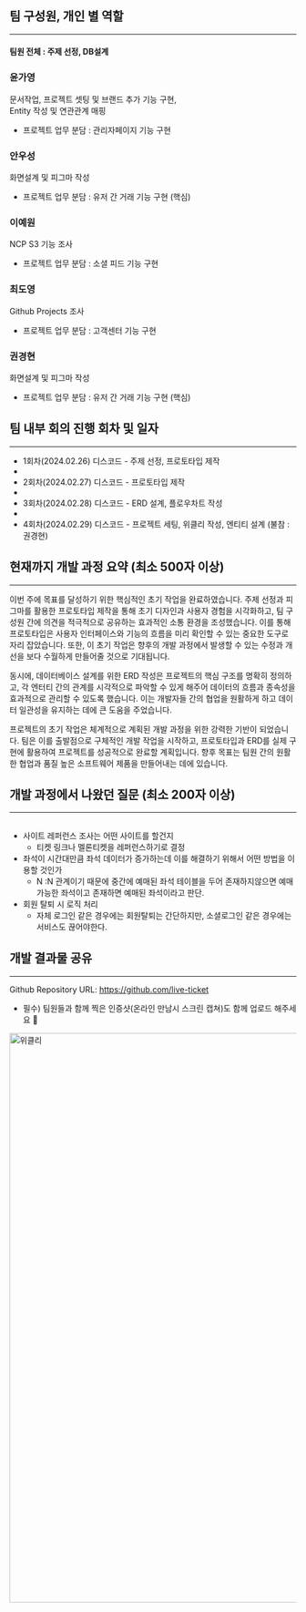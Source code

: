 ## 팀 구성원, 개인 별 역할

---

#### 팀원 전체 : 주제 선정, DB설계

### 윤가영
문서작업, 프로젝트 셋팅 및 브랜드 추가 기능 구현,  
Entity 작성 및 연관관계 매핑

- 프로젝트 업무 분담 : 관리자페이지 기능 구현

### 안우성
화면설계 및 피그마 작성

- 프로젝트 업무 분담 : 유저 간 거래 기능 구현 (핵심)

### 이예원
NCP S3 기능 조사

- 프로젝트 업무 분담 : 소셜 피드 기능 구현

### 최도영
Github Projects 조사 

- 프로젝트 업무 분담 : 고객센터 기능 구현

### 권경현
화면설계 및 피그마 작성

- 프로젝트 업무 분담 : 유저 간 거래 기능 구현 (핵심)



## 팀 내부 회의 진행 회차 및 일자

---

- 1회차(2024.02.26) 디스코드 - 주제 선정, 프로토타입 제작
- 
- 2회차(2024.02.27) 디스코드 - 프로토타입 제작
- 
- 3회차(2024.02.28) 디스코드 - ERD 설계, 플로우차트 작성
- 
- 4회차(2024.02.29) 디스코드 - 프로젝트 세팅, 위클리 작성, 엔티티 설계 (불참 : 권경현)

## 현재까지 개발 과정 요약 (최소 500자 이상)


---
이번 주에 목표를 달성하기 위한 핵심적인 초기 작업을 완료하였습니다. 주제 선정과 피그마를 활용한 프로토타입 제작을 통해 초기 디자인과 사용자 경험을 시각화하고, 팀 구성원 간에 의견을 적극적으로 공유하는 효과적인 소통 환경을 조성했습니다. 이를 통해 프로토타입은 사용자 인터페이스와 기능의 흐름을 미리 확인할 수 있는 중요한 도구로 자리 잡았습니다. 또한, 이 초기 작업은 향후의 개발 과정에서 발생할 수 있는 수정과 개선을 보다 수월하게 만들어줄 것으로 기대됩니다.

동시에, 데이터베이스 설계를 위한 ERD 작성은 프로젝트의 핵심 구조를 명확히 정의하고, 각 엔터티 간의 관계를 시각적으로 파악할 수 있게 해주어 데이터의 흐름과 종속성을 효과적으로 관리할 수 있도록 했습니다. 이는 개발자들 간의 협업을 원활하게 하고 데이터 일관성을 유지하는 데에 큰 도움을 주었습니다.

프로젝트의 초기 작업은 체계적으로 계획된 개발 과정을 위한 강력한 기반이 되었습니다. 팀은 이를 출발점으로 구체적인 개발 작업을 시작하고, 프로토타입과 ERD를 실제 구현에 활용하여 프로젝트를 성공적으로 완료할 계획입니다. 향후 목표는 팀원 간의 원활한 협업과 품질 높은 소프트웨어 제품을 만들어내는 데에 있습니다.



## 개발 과정에서 나왔던 질문 (최소 200자 이상)

---

## 

- 사이트 레퍼런스 조사는 어떤 사이트를 할건지
    - 티켓 링크나 멜론티켓을 레퍼런스하기로 결정
- 좌석이 시간대만큼 좌석 데이터가 증가하는데 이를 해결하기 위해서 어떤 방법을 이용할 것인가
    - N :N 관계이기 때문에 중간에 예매된 좌석 테이블을 두어 존재하지않으면 예매 가능한 좌석이고 존재하면 예매된 좌석이라고 판단.
- 회원 탈퇴 시 로직 처리
    - 자체 로그인 같은 경우에는 회원탈퇴는 간단하지만, 소셜로그인 같은 경우에는 서비스도 끊어야한다.

## 개발 결과물 공유

---

Github Repository URL: https://github.com/live-ticket

- 필수) 팀원들과 함께 찍은 인증샷(온라인 만남시 스크린 캡쳐)도 함께 업로드 해주세요 🙂

<img width="1000" alt="위클리" src="https://github.com/live-ticket/live-ticket/assets/117894300/6057ae8d-d2dd-4178-9f92-7bea89bed66c">
